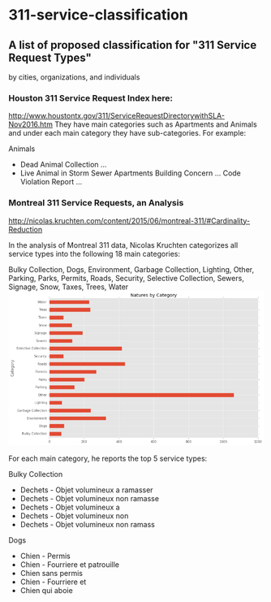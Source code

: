 # 311-service-classification

## A list of proposed classification for "311 Service Request Types" 
by cities, organizations, and individuals

### Houston 311 Service Request Index here:
http://www.houstontx.gov/311/ServiceRequestDirectorywithSLA-Nov2016.htm 
They have main categories such as Apartments and Animals and under each main
category they have sub-categories. For example:
 
Animals
* Dead Animal Collection ...
* Live Animal in Storm Sewer
Apartments
       Building Concern ...
       Code Violation Report ...

### Montreal 311 Service Requests, an Analysis
http://nicolas.kruchten.com/content/2015/06/montreal-311/#Cardinality-Reduction
 
In the analysis of Montreal 311 data, Nicolas Kruchten categorizes all service
types into the following 18 main categories:
 
Bulky Collection, Dogs, Environment, Garbage Collection, Lighting, Other,
Parking, Parks, Permits, Roads, Security, Selective Collection, Sewers,
Signage, Snow, Taxes, Trees, Water
![categories](https://raw.githubusercontent.com/moqri/311-service-classification/master/images/montreal_categories.png) 
 
For each main category, he reports the top 5 service types:
 
Bulky Collection
* Dechets - Objet volumineux a ramasser
* Dechets - Objet volumineux non ramasse
* Dechets - Objet volumineux a
* Dechets - Objet volumineux non
* Dechets - Objet volumineux non ramass

Dogs
* Chien - Permis
* Chien - Fourriere et patrouille
* Chien sans permis
* Chien - Fourriere et
* Chien qui aboie

